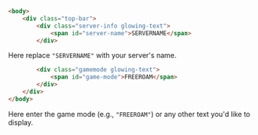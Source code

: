 ```html
<body>
    <div class="top-bar">
        <div class="server-info glowing-text">
            <span id="server-name">SERVERNAME</span>
        </div>
```

Here replace `"SERVERNAME"` with your server's name.

```html
        <div class="gamemode glowing-text">
            <span id="game-mode">FREEROAM</span>
        </div>
    </div>
</body>
```

Here enter the game mode (e.g., `"FREEROAM"`) or any other text you'd like to display.

